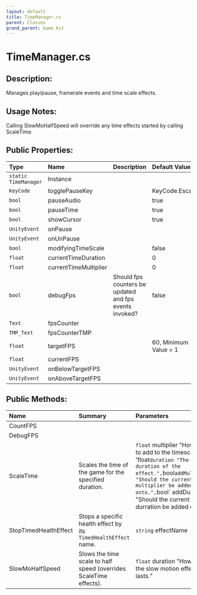 ```yaml
---
layout: default
title: TimeManager.cs
parent: Classes
grand_parent: Game Kit
---
```


# TimeManager.cs

## Description:
Manages play/pause, framerate events and time scale effects.

## Usage Notes:

Calling SlowMoHalfSpeed will override any time effects started by calling ScaleTime.
 

## Public Properties:

| Type        | Name | Description         | Default Value |
|:-------------|:----|:------------------|:------|
|  `static TimeManager` | Instance |  |  |
|  `KeyCode` | togglePauseKey |  | KeyCode.Escape |
|  `bool` | pauseAudio |  | true |
|  `bool` | pauseTime |  | true |
|  `bool` | showCursor |  | true |
|  `UnityEvent` | onPause |  |  |
|  `UnityEvent` | onUnPause |  |  |
|  `bool` | modifyingTimeScale |  | false |
|  `float` | currentTimeDuration |  | 0 |
|  `float` | currentTimeMultiplier |  | 0 |
|  `bool` | debugFps | Should fps counters be updated and fps events invoked? | false |
|  `Text` | fpsCounter |  |  |
|  `TMP_Text` | fpsCounterTMP |  |  |
|  `float` | targetFPS |  | 60, Minimum Value = 1 |
|  `float` | currentFPS |  |  |
|  `UnityEvent` | onBelowTargetFPS |  |  |
|  `UnityEvent` | onAboveTargetFPS |  |  |


## Public Methods:

| Name | Summary      | Parameters | Returns |
|:----|:------------------|:-----------|:--------|
| CountFPS |  |  | `Void` |
| DebugFPS   |  |  | `Void` |
| ScaleTime | Scales the time of the game for the specified duration.  | `float` multiplier "How much to add to the timescale.", 'float` duration "The duration of the effect.", `bool` addMultiplier "Should the current multiplier be added onto.", `bool` addDuration "Should the current durration be added onto." | `Void` |
| StopTimedHealthEffect | Stops a specific health effect by its `TimedHealthEffect` name.  | `string` effectName | `Void` |
| SlowMoHalfSpeed | Slows the time scale to half speed (overrides ScaleTime effects). | `float` duration "How long the slow motion effect lasts." | `Void` |
